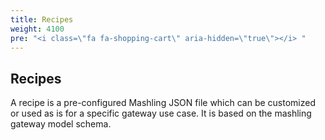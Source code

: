 ```yaml
---
title: Recipes
weight: 4100
pre: "<i class=\"fa fa-shopping-cart\" aria-hidden=\"true\"></i> "
---
```


## Recipes

A recipe is a pre-configured Mashling JSON file which can be customized or used as is for a specific gateway use case. It is based on the mashling gateway model schema.
